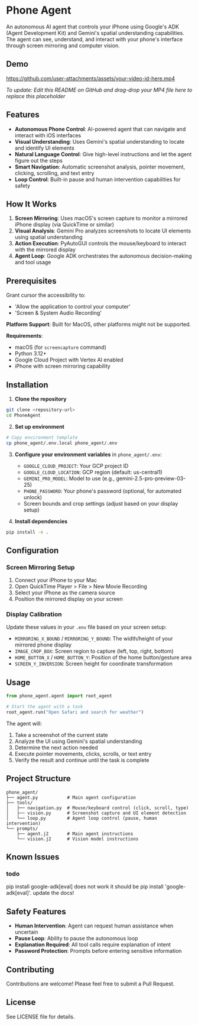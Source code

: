 # Phone Agent

An autonomous AI agent that controls your iPhone using Google's ADK (Agent Development Kit) and Gemini's spatial understanding capabilities. The agent can see, understand, and interact with your phone's interface through screen mirroring and computer vision.

## Demo

https://github.com/user-attachments/assets/your-video-id-here.mp4

*To update: Edit this README on GitHub and drag-drop your MP4 file here to replace this placeholder*

## Features

- **Autonomous Phone Control**: AI-powered agent that can navigate and interact with iOS interfaces
- **Visual Understanding**: Uses Gemini's spatial understanding to locate and identify UI elements
- **Natural Language Control**: Give high-level instructions and let the agent figure out the steps
- **Smart Navigation**: Automatic screenshot analysis, pointer movement, clicking, scrolling, and text entry
- **Loop Control**: Built-in pause and human intervention capabilities for safety

## How It Works

1. **Screen Mirroring**: Uses macOS's screen capture to monitor a mirrored iPhone display (via QuickTime or similar)
2. **Visual Analysis**: Gemini Pro analyzes screenshots to locate UI elements using spatial understanding
3. **Action Execution**: PyAutoGUI controls the mouse/keyboard to interact with the mirrored display
4. **Agent Loop**: Google ADK orchestrates the autonomous decision-making and tool usage

## Prerequisites

Grant cursor the accessibility to:
- 'Allow the application to control your computer'
- 'Screen & System Audio Recording'

**Platform Support**: Built for MacOS, other platforms might not be supported.

**Requirements**:
- macOS (for `screencapture` command)
- Python 3.12+
- Google Cloud Project with Vertex AI enabled
- iPhone with screen mirroring capability

## Installation

1. **Clone the repository**
```sh
git clone <repository-url>
cd PhoneAgent
```

2. **Set up environment**
```sh
# Copy environment template
cp phone_agent/.env.local phone_agent/.env
```

3. **Configure your environment variables** in `phone_agent/.env`:
   - `GOOGLE_CLOUD_PROJECT`: Your GCP project ID
   - `GOOGLE_CLOUD_LOCATION`: GCP region (default: us-central1)
   - `GEMINI_PRO_MODEL`: Model to use (e.g., gemini-2.5-pro-preview-03-25)
   - `PHONE_PASSWORD`: Your phone's password (optional, for automated unlock)
   - Screen bounds and crop settings (adjust based on your display setup)

4. **Install dependencies**
```sh
pip install -e .
```

## Configuration

### Screen Mirroring Setup

1. Connect your iPhone to your Mac
2. Open QuickTime Player > File > New Movie Recording
3. Select your iPhone as the camera source
4. Position the mirrored display on your screen

### Display Calibration

Update these values in your `.env` file based on your screen setup:

- `MIRRORING_X_BOUND` / `MIRRORING_Y_BOUND`: The width/height of your mirrored phone display
- `IMAGE_CROP_BOX`: Screen region to capture (left, top, right, bottom)
- `HOME_BUTTON_X` / `HOME_BUTTON_Y`: Position of the home button/gesture area
- `SCREEN_Y_INVERSION`: Screen height for coordinate transformation

## Usage

```python
from phone_agent.agent import root_agent

# Start the agent with a task
root_agent.run("Open Safari and search for weather")
```

The agent will:
1. Take a screenshot of the current state
2. Analyze the UI using Gemini's spatial understanding
3. Determine the next action needed
4. Execute pointer movements, clicks, scrolls, or text entry
5. Verify the result and continue until the task is complete

## Project Structure

```
phone_agent/
├── agent.py           # Main agent configuration
├── tools/
│   ├── navigation.py  # Mouse/keyboard control (click, scroll, type)
│   ├── vision.py      # Screenshot capture and UI element detection
│   └── loop.py        # Agent loop control (pause, human intervention)
└── prompts/
    ├── agent.j2       # Main agent instructions
    └── vision.j2      # Vision model instructions
```

## Known Issues

### todo
pip install google-adk[eval] does not work
it should be pip install 'google-adk[eval]'. update the docs!

## Safety Features

- **Human Intervention**: Agent can request human assistance when uncertain
- **Pause Loop**: Ability to pause the autonomous loop
- **Explanation Required**: All tool calls require explanation of intent
- **Password Protection**: Prompts before entering sensitive information

## Contributing

Contributions are welcome! Please feel free to submit a Pull Request.

## License

See LICENSE file for details.